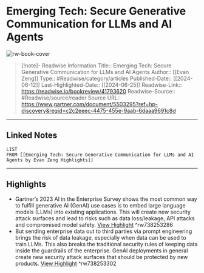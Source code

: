 # Emerging Tech: Secure Generative Communication for LLMs and AI Agents

![rw-book-cover](https://emtemp.gcom.cloud/ngw/globalassets/gartner-tile.jpg)
<br>
>[!note]- Readwise Information
>Title:: Emerging Tech: Secure Generative Communication for LLMs and AI Agents
>Author:: [[Evan Zeng]]
>Type:: #Readwise/category/articles
>Published-Date:: [[2024-06-12]]
>Last-Highlighted-Date:: [[2024-06-25]]
>Readwise-Link:: https://readwise.io/bookreview/41793620
>Readwise-Source:: #Readwise/source/reader
>Source URL:: https://www.gartner.com/document/5503295?ref=hp-discovery&reqid=c2c2eeec-4475-455e-9aab-6daaa9691c8d
--- 

## Linked Notes
```dataview
LIST
FROM [[Emerging Tech: Secure Generative Communication for LLMs and AI Agents by Evan Zeng Highlights]]
```

---

## Highlights
- Gartner’s 2023 AI in the Enterprise Survey shows the most common way to fulfill generative AI (GenAI) use cases is to embed large language models (LLMs) into existing applications. This will create new security attack surfaces and lead to risks such as data loss/leakage, API attacks and compromised model safety. [View Highlight](https://readwise.io/open/738253286) ^rw738253286
- But sending enterprise data out to third parties via prompt engineering brings the risk of data leakage, especially when data can be used to train LLMs. This also breaks the traditional security rules of keeping data inside the guardrails of the enterprise. GenAI deployments in general create new security attack surfaces that should be protected by new products. [View Highlight](https://readwise.io/open/738253302) ^rw738253302
